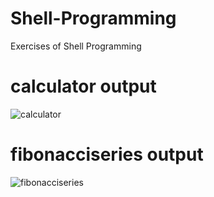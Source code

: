 # Shell-Programming
Exercises of Shell Programming

# calculator output
![calculator](https://user-images.githubusercontent.com/52876614/95327548-d4648580-08c1-11eb-94a9-c9a02e6d8879.png)

# fibonacciseries output
![fibonacciseries](https://user-images.githubusercontent.com/52876614/95328439-2f4aac80-08c3-11eb-8200-60deade073ff.png)
